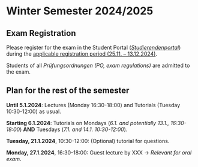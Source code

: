 # Winter Semester 2024/2025
## Exam Registration 
Please register for the exam in the Student Portal ([*Studierendenportal*](https://studierende.hhu.de)) during the [applicable registration period (25.11. – 13.12.2024)](https://www.hhu.de/fileadmin/redaktion/ZUV/Dezernat_1/Pruefungsamt/documents/pdf/Pruefungstermine/2025/Anmeldetermine_WiWi_WS_2024-25_und_SoSe_2025.pdf).

Students of all *Prüfungsordnungen (PO, exam regulations)* are admitted to the exam.

## Plan for the rest of the semester
**Until 5.1.2024**: Lectures (Monday 16:30-18:00) and Tutorials (Tuesday 10:30-12:00) as usual.

**Starting 6.1.2024**: Tutorials on Mondays (*6.1. and potentially 13.1., 16:30-18:00*) **AND** Tuesdays (*7.1. and  14.1. 10:30-12:00*).

**Tuesday, 21.1.2024**, 10:30-12:00: (Optional) tutorial for questions.

**Monday, 27.1.2024**, 16:30-18:00: Guest lecture by XXX -> *Relevant for oral exam*.